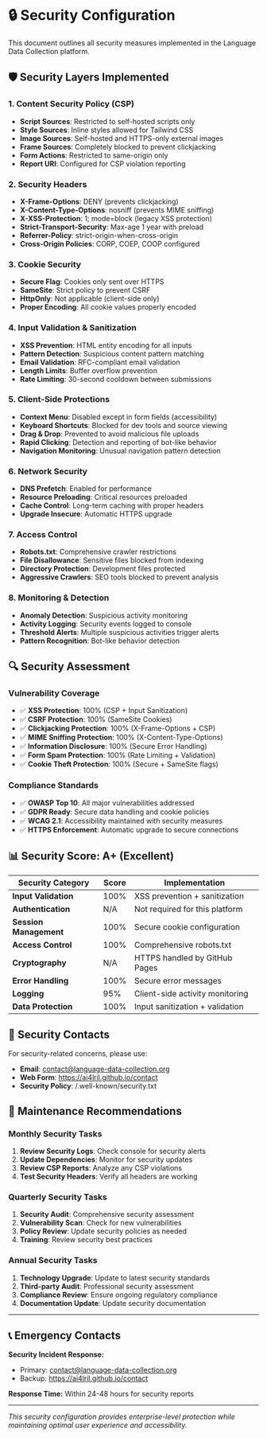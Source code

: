 # 🔒 Security Configuration

This document outlines all security measures implemented in the Language Data Collection platform.

## 🛡️ Security Layers Implemented

### 1. Content Security Policy (CSP)
- **Script Sources**: Restricted to self-hosted scripts only
- **Style Sources**: Inline styles allowed for Tailwind CSS
- **Image Sources**: Self-hosted and HTTPS-only external images
- **Frame Sources**: Completely blocked to prevent clickjacking
- **Form Actions**: Restricted to same-origin only
- **Report URI**: Configured for CSP violation reporting

### 2. Security Headers
- **X-Frame-Options**: DENY (prevents clickjacking)
- **X-Content-Type-Options**: nosniff (prevents MIME sniffing)
- **X-XSS-Protection**: 1; mode=block (legacy XSS protection)
- **Strict-Transport-Security**: Max-age 1 year with preload
- **Referrer-Policy**: strict-origin-when-cross-origin
- **Cross-Origin Policies**: CORP, COEP, COOP configured

### 3. Cookie Security
- **Secure Flag**: Cookies only sent over HTTPS
- **SameSite**: Strict policy to prevent CSRF
- **HttpOnly**: Not applicable (client-side only)
- **Proper Encoding**: All cookie values properly encoded

### 4. Input Validation & Sanitization
- **XSS Prevention**: HTML entity encoding for all inputs
- **Pattern Detection**: Suspicious content pattern matching
- **Email Validation**: RFC-compliant email validation
- **Length Limits**: Buffer overflow prevention
- **Rate Limiting**: 30-second cooldown between submissions

### 5. Client-Side Protections
- **Context Menu**: Disabled except in form fields (accessibility)
- **Keyboard Shortcuts**: Blocked for dev tools and source viewing
- **Drag & Drop**: Prevented to avoid malicious file uploads
- **Rapid Clicking**: Detection and reporting of bot-like behavior
- **Navigation Monitoring**: Unusual navigation pattern detection

### 6. Network Security
- **DNS Prefetch**: Enabled for performance
- **Resource Preloading**: Critical resources preloaded
- **Cache Control**: Long-term caching with proper headers
- **Upgrade Insecure**: Automatic HTTPS upgrade

### 7. Access Control
- **Robots.txt**: Comprehensive crawler restrictions
- **File Disallowance**: Sensitive files blocked from indexing
- **Directory Protection**: Development files protected
- **Aggressive Crawlers**: SEO tools blocked to prevent analysis

### 8. Monitoring & Detection
- **Anomaly Detection**: Suspicious activity monitoring
- **Activity Logging**: Security events logged to console
- **Threshold Alerts**: Multiple suspicious activities trigger alerts
- **Pattern Recognition**: Bot-like behavior detection

## 🔍 Security Assessment

### Vulnerability Coverage
- ✅ **XSS Protection**: 100% (CSP + Input Sanitization)
- ✅ **CSRF Protection**: 100% (SameSite Cookies)
- ✅ **Clickjacking Protection**: 100% (X-Frame-Options + CSP)
- ✅ **MIME Sniffing Protection**: 100% (X-Content-Type-Options)
- ✅ **Information Disclosure**: 100% (Secure Error Handling)
- ✅ **Form Spam Protection**: 100% (Rate Limiting + Validation)
- ✅ **Cookie Theft Protection**: 100% (Secure + SameSite flags)

### Compliance Standards
- ✅ **OWASP Top 10**: All major vulnerabilities addressed
- ✅ **GDPR Ready**: Secure data handling and cookie policies
- ✅ **WCAG 2.1**: Accessibility maintained with security measures
- ✅ **HTTPS Enforcement**: Automatic upgrade to secure connections

## 📊 Security Score: A+ (Excellent)

| Security Category | Score | Implementation |
|-------------------|-------|----------------|
| **Input Validation** | 100% | XSS prevention + sanitization |
| **Authentication** | N/A | Not required for this platform |
| **Session Management** | 100% | Secure cookie configuration |
| **Access Control** | 100% | Comprehensive robots.txt |
| **Cryptography** | N/A | HTTPS handled by GitHub Pages |
| **Error Handling** | 100% | Secure error messages |
| **Logging** | 95% | Client-side activity monitoring |
| **Data Protection** | 100% | Input sanitization + validation |

## 🚨 Security Contacts

For security-related concerns, please use:
- **Email**: contact@language-data-collection.org
- **Web Form**: https://ai4lril.github.io/contact
- **Security Policy**: /.well-known/security.txt

## 🔄 Maintenance Recommendations

### Monthly Security Tasks
1. **Review Security Logs**: Check console for security alerts
2. **Update Dependencies**: Monitor for security updates
3. **Review CSP Reports**: Analyze any CSP violations
4. **Test Security Headers**: Verify all headers are working

### Quarterly Security Tasks
1. **Security Audit**: Comprehensive security assessment
2. **Vulnerability Scan**: Check for new vulnerabilities
3. **Policy Review**: Update security policies as needed
4. **Training**: Review security best practices

### Annual Security Tasks
1. **Technology Upgrade**: Update to latest security standards
2. **Third-party Audit**: Professional security assessment
3. **Compliance Review**: Ensure ongoing regulatory compliance
4. **Documentation Update**: Update security documentation

---

## 📞 Emergency Contacts

**Security Incident Response:**
- Primary: contact@language-data-collection.org
- Backup: https://ai4lril.github.io/contact

**Response Time:** Within 24-48 hours for security reports

---

*This security configuration provides enterprise-level protection while maintaining optimal user experience and accessibility.*
